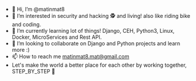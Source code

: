 - 👋 Hi, I’m @matinmat8
- 👀 I’m interested in security and hacking 🕵️ and living! also like riding bike and coding.
- 🌱 I’m currently learning lot of things! Django, CEH, Python3, Linux, Docker, MicroServices and Rest API.
- 💞️ I’m looking to collaborate on Django and Python projects and learn more :)
- 📫 How to reach me matinmat8.mat@gmail.com
- Let's make the world a better place for each other by working together, STEP_BY_STEP 👣
<!---
matinmat8/matinmat8 is a ✨ special ✨ repository because its `README.md` (this file) appears on your GitHub profile.
You can click the Preview link to take a look at your changes.
--->

